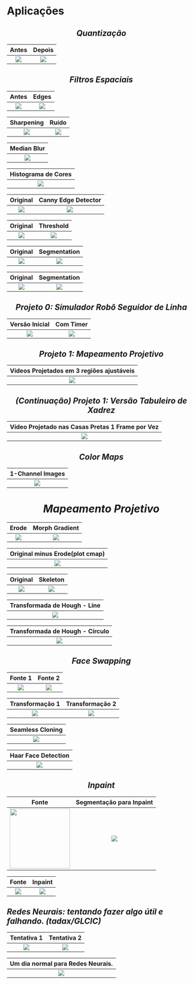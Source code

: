 Aplicações
=============================

## <center> <i> Quantização </center> 

Antes             |  Depois
:-------------------------:|:-------------------------:
![](ReadMeImages/1_1.png) |  ![](ReadMeImages/1_2.png)



## <center> Filtros Espaciais </center> 

Antes             |  Edges
:-------------------------:|:-------------------------:
![](ReadMeImages/2_1.png) |  ![](ReadMeImages/2_2.png) 


Sharpening             |  Ruído
:-------------------------:|:-------------------------:
![](ReadMeImages/2_3.png) |  ![](ReadMeImages/2_4.png) 

Median Blur             |  
:-------------------------:|
![](ReadMeImages/2_5.png) |  


Histograma de Cores         |  
:-------------------------:|
![](ReadMeImages/3_1.png) |  


Original             |  Canny Edge Detector
:-------------------------:|:-------------------------:
![](ReadMeImages/4_1.jpg) |  ![](ReadMeImages/4_2.jpg) 



Original             |  Threshold
:-------------------------:|:-------------------------:
![](ReadMeImages/2_1.png) |  ![](ReadMeImages/5_1.png) 


Original             |  Segmentation
:-------------------------:|:-------------------------:
![](ReadMeImages/6_1.png) |  ![](ReadMeImages/6_2.png) 


Original             |  Segmentation
:-------------------------:|:-------------------------:
![](ReadMeImages/7_1.png) |  ![](ReadMeImages/7_2.png) 



##  <center> Projeto 0: Simulador Robô Seguidor de Linha </center>
Versão Inicial | Com Timer 
:-------------------------:|:-------------------------:
![](ReadMeImages/8_1.png) |  ![](ReadMeImages/8_2.png) 



##  <center> Projeto 1: Mapeamento Projetivo </center>
Vídeos Projetados em 3 regiões ajustáveis|
:-------------------------:|
![](ReadMeImages/Projeto2.png) |  


##  <center> (Continuação) Projeto 1: Versão Tabuleiro de Xadrez </center>
Vídeo Projetado nas Casas Pretas 1 Frame por Vez|
:-------------------------:|
![](ReadMeImages/Projeto2_2aula.png) |



##  <center> <i> Color Maps
1-Channel Images|
:-------------------------:|
![](ReadMeImages/13_3.png) |

# <center> <i> Mapeamento Projetivo
Erode             |  Morph Gradient
:-------------------------:|:-------------------------:
![](ReadMeImages/13_1.png) |  ![](ReadMeImages/13_2.png) 


Original minus Erode(plot cmap)|
:-------------------------:|
![](ReadMeImages/13_4.png) |


Original             |  Skeleton
:-------------------------:|:-------------------------:
![](ReadMeImages/13_6.png) |  ![](ReadMeImages/13_5.png) 


Transformada de Hough - Line|
:-------------------------:|
![](ReadMeImages/14_1.png) |


Transformada de Hough - Círculo|
:-------------------------:|
![](ReadMeImages/15_1.png) |


## <center> Face Swapping

Fonte 1             |  Fonte 2
:-------------------------:|:-------------------------:
![](ReadMeImages/16_1.jpeg) |  ![](ReadMeImages/16_2.jpeg) 


Transformação 1            |  Transformação 2
:-------------------------:|:-------------------------:
![](ReadMeImages/16_3.jpg) |  ![](ReadMeImages/16_4.jpg) 


Seamless Cloning|
:-------------------------:|
![](ReadMeImages/16_5.png) |



Haar Face Detection|
:-------------------------:|
![](ReadMeImages/17_1.png) |


## <center> Inpaint

Fonte           |  Segmentação para Inpaint
:-------------------------:|:-------------------------:
<img src="ReadMeImages/19_1.png" width="160"> |  ![](ReadMeImages/19_2.png) 



Fonte           |  Inpaint
:-------------------------:|:-------------------------:
![](ReadMeImages/19_3.png) |  ![](ReadMeImages/19_4.png) 



## Redes Neurais: tentando fazer algo útil e falhando. (tadax/GLCIC)


Tentativa 1           |  Tentativa 2
:-------------------------:|:-------------------------:
![](ReadMeImages/20_1.jpg) |  ![](ReadMeImages/20_2.jpg) 


Um dia normal para Redes Neurais. |
:-------------------------:|
![](ReadMeImages/20_3.jpg) |


